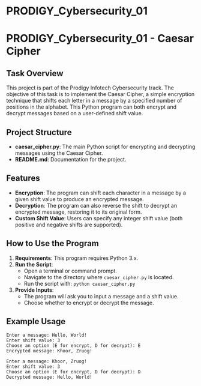# PRODIGY_Cybersecurity_01
# PRODIGY_Cybersecurity_01 - Caesar Cipher

## Task Overview
This project is part of the Prodigy Infotech Cybersecurity track. The objective of this task is to implement the Caesar Cipher, a simple encryption technique that shifts each letter in a message by a specified number of positions in the alphabet. This Python program can both encrypt and decrypt messages based on a user-defined shift value.

## Project Structure
- **caesar_cipher.py**: The main Python script for encrypting and decrypting messages using the Caesar Cipher.
- **README.md**: Documentation for the project.

## Features
- **Encryption**: The program can shift each character in a message by a given shift value to produce an encrypted message.
- **Decryption**: The program can also reverse the shift to decrypt an encrypted message, restoring it to its original form.
- **Custom Shift Value**: Users can specify any integer shift value (both positive and negative shifts are supported).

## How to Use the Program
1. **Requirements**: This program requires Python 3.x.
2. **Run the Script**:
   - Open a terminal or command prompt.
   - Navigate to the directory where `caesar_cipher.py` is located.
   - Run the script with: `python caesar_cipher.py`
3. **Provide Inputs**:
   - The program will ask you to input a message and a shift value.
   - Choose whether to encrypt or decrypt the message.

## Example Usage
```plaintext
Enter a message: Hello, World!
Enter shift value: 3
Choose an option (E for encrypt, D for decrypt): E
Encrypted message: Khoor, Zruog!

Enter a message: Khoor, Zruog!
Enter shift value: 3
Choose an option (E for encrypt, D for decrypt): D
Decrypted message: Hello, World!
